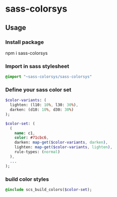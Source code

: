 # sass-colorsys

## Usage

### Install package
npm i sass-colorsys

### Import in sass stylesheet

```sass
@import "~sass-colorsys/sass-colorsys"
```

### Define your sass color set
```sass
$color-variants: (
  lighten: (l10: 10%, l30: 30%),
  darken: (d10: 10%, d30: 30%)
);

$color-set: (
  (
    name: c1,
    color: #71cbc6,
    darken: map-get($color-variants, darken),
    lighten: map-get($color-variants, lighten),
    rule-types: (normal)
  ),
  ...
);
```
### build color styles
```sass
@include scs_build_colors($color-set);

```
